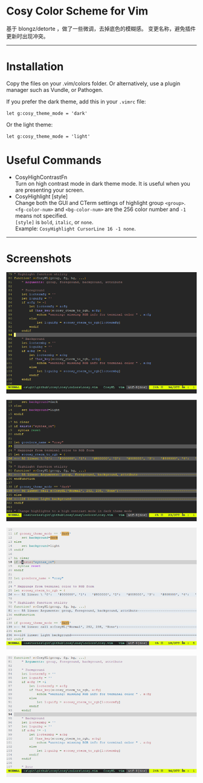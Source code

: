 # Cosy Color Scheme for Vim
基于 blongz/detorte ，做了一些微调，去掉底色的模糊感。
变更名称，避免插件更新时出现冲突。

***
# Installation
Copy the files on your .vim/colors folder. Or alternatively, use a plugin manager such as Vundle, or Pathogen.

If you prefer the dark theme, add this in your `.vimrc` file:

```
let g:cosy_theme_mode = 'dark'
```

Or the light theme:

```
let g:cosy_theme_mode = 'light'
```

# Useful Commands
- CosyHighContrastFn  
Turn on high contrast mode in dark theme mode. It is useful when you are presenting your screen.
- CosyHighlight <group> <fg-color-num> <bg-color-num> [style]  
Change both the GUI and CTerm settings of highlight group `<group>`. `<fg-color-num>` and `<bg-color-num>` are the 256 color number and `-1` means not specified.  
`[style]` is `bold`, `italic`, or `none`.  
Example: `CosyHighlight CursorLine 16 -1 none`.

***
# Screenshots
![Screenshots_01](https://github.com/blongz/cosy/blob/master/screenshots/cosy_01.png)

![Screenshots_02](https://github.com/blongz/cosy/blob/master/screenshots/cosy_02.png)

![Screenshots_03](https://github.com/blongz/cosy/blob/master/screenshots/cosy_03.png)

![Screenshots_04](https://github.com/blongz/cosy/blob/master/screenshots/cosy_04.png)
